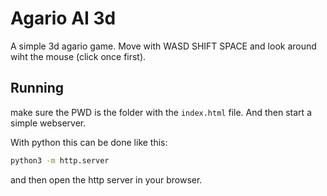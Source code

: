 # Agario AI 3d

A simple 3d agario game.
Move with WASD SHIFT SPACE and look around wiht the mouse (click once first).

## Running

make sure the PWD is the folder with the ``index.html`` file. And then start a simple webserver.

With python this can be done like this:

```bash
python3 -m http.server
```

and then open the http server in your browser.
